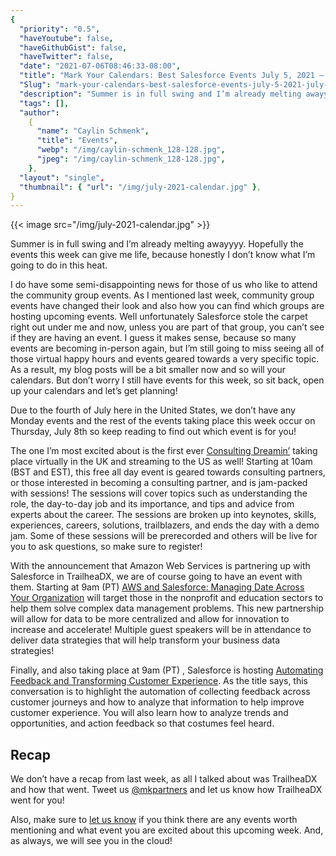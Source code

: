 ```yaml
---
{
  "priority": "0.5",
  "haveYoutube": false,
  "haveGithubGist": false,
  "haveTwitter": false,
  "date": "2021-07-06T08:46:33-08:00",
  "title": "Mark Your Calendars: Best Salesforce Events July 5, 2021 — July 9, 2021",
  "Slug": "mark-your-calendars-best-salesforce-events-july-5-2021-july-9-2021",
  "description": "Summer is in full swing and I’m already melting awayyyy. Hopefully the events this week can give me life, because honestly I don’t know...",
  "tags": [],
  "author":
    {
      "name": "Caylin Schmenk",
      "title": "Events",
      "webp": "/img/caylin-schmenk_128-128.jpg",
      "jpeg": "/img/caylin-schmenk_128-128.jpg",
    },
  "layout": "single",
  "thumbnail": { "url": "/img/july-2021-calendar.jpg" },
}
---
```


{{< image src="/img/july-2021-calendar.jpg" >}}

Summer is in full swing and I’m already melting awayyyy. Hopefully the events this week can give me life, because honestly I don’t know what I’m going to do in this heat.

I do have some semi-disappointing news for those of us who like to attend the community group events. As I mentioned last week, community group events have changed their look and also how you can find which groups are hosting upcoming events. Well unfortunately Salesforce stole the carpet right out under me and now, unless you are part of that group, you can’t see if they are having an event. I guess it makes sense, because so many events are becoming in-person again, but I’m still going to miss seeing all of those virtual happy hours and events geared towards a very specific topic. As a result, my blog posts will be a bit smaller now and so will your calendars. But don’t worry I still have events for this week, so sit back, open up your calendars and let’s get planning!

Due to the fourth of July here in the United States, we don’t have any Monday events and the rest of the events taking place this week occur on Thursday, July 8th so keep reading to find out which event is for you!

The one I’m most excited about is the first ever [Consulting Dreamin’](https://www.salesforce.com/form/events/webinars/form-rss/3262053) taking place virtually in the UK and streaming to the US as well! Starting at 10am (BST and EST), this free all day event is geared towards consulting partners, or those interested in becoming a consulting partner, and is jam-packed with sessions! The sessions will cover topics such as understanding the role, the day-to-day job and its importance, and tips and advice from experts about the career. The sessions are broken up into keynotes, skills, experiences, careers, solutions, trailblazers, and ends the day with a demo jam. Some of these sessions will be prerecorded and others will be live for you to ask questions, so make sure to register!

With the announcement that Amazon Web Services is partnering up with Salesforce in TrailheaDX, we are of course going to have an event with them. Starting at 9am (PT) [AWS and Salesforce: Managing Date Across Your Organization](https://www.salesforce.com/form/events/webinars/form-rss/3262053) will target those in the nonprofit and education sectors to help them solve complex data management problems. This new partnership will allow for data to be more centralized and allow for innovation to increase and accelerate! Multiple guest speakers will be in attendance to deliver data strategies that will help transform your business data strategies!

Finally, and also taking place at 9am (PT) , Salesforce is hosting [Automating Feedback and Transforming Customer Experience](https://www.salesforce.com/form/events/webinars/form-rss/3262053). As the title says, this conversation is to highlight the automation of collecting feedback across customer journeys and how to analyze that information to help improve customer experience. You will also learn how to analyze trends and opportunities, and action feedback so that costumes feel heard.

## Recap

We don’t have a recap from last week, as all I talked about was TrailheaDX and how that went. Tweet us [@mkpartners](http://www.twitter.com/mkpartners) and let us know how TrailheaDX went for you!

Also, make sure to [let us know](https://appexchange.salesforce.com/appxConsultingListingDetail?listingId=a0N30000001gF9jEAE&utm_source=mkp&utm_medium=referral&utm_campaign=logigear-mkp-tpp) if you think there are any events worth mentioning and what event you are excited about this upcoming week. And, as always, we will see you in the cloud!
